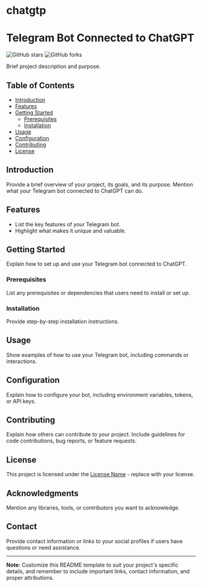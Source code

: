 # chatgtp

# Telegram Bot Connected to ChatGPT

![GitHub stars](https://img.shields.io/github/stars/yourusername/your-repo-name?style=flat-square)
![GitHub forks](https://img.shields.io/github/forks/yourusername/your-repo-name?style=flat-square)

Brief project description and purpose.

## Table of Contents
- [Introduction](#introduction)
- [Features](#features)
- [Getting Started](#getting-started)
  - [Prerequisites](#prerequisites)
  - [Installation](#installation)
- [Usage](#usage)
- [Configuration](#configuration)
- [Contributing](#contributing)
- [License](#license)

## Introduction

Provide a brief overview of your project, its goals, and its purpose. Mention what your Telegram bot connected to ChatGPT can do.

## Features

- List the key features of your Telegram bot.
- Highlight what makes it unique and valuable.

## Getting Started

Explain how to set up and use your Telegram bot connected to ChatGPT.

### Prerequisites

List any prerequisites or dependencies that users need to install or set up.

### Installation

Provide step-by-step installation instructions.

## Usage

Show examples of how to use your Telegram bot, including commands or interactions.

## Configuration

Explain how to configure your bot, including environment variables, tokens, or API keys.

## Contributing

Explain how others can contribute to your project. Include guidelines for code contributions, bug reports, or feature requests.

## License

This project is licensed under the [License Name](LICENSE) - replace with your license.

## Acknowledgments

Mention any libraries, tools, or contributors you want to acknowledge.

## Contact

Provide contact information or links to your social profiles if users have questions or need assistance.

---

**Note:** Customize this README template to suit your project's specific details, and remember to include important links, contact information, and proper attributions.
